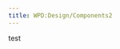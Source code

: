 ```yaml
---
title: WPD:Design/Components2
---
```

<p>test
</p>
<!-- Saved in parser cache with key wpwiki:pcache:idhash:367-0!*!*!*!*!*!*!esi=1 and timestamp 20150731182036 and revision id 1671
 -->
